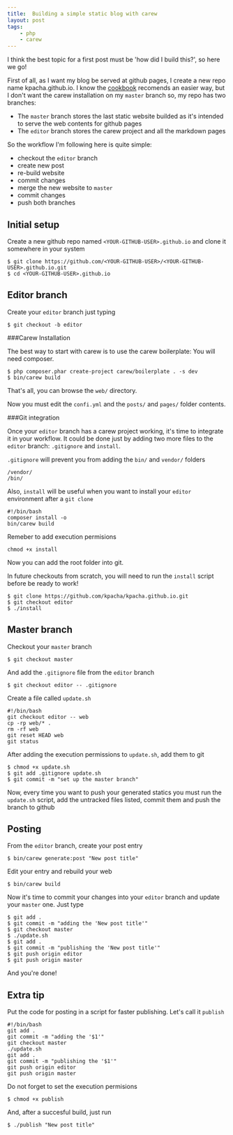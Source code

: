 ```yaml
---
title:  Building a simple static blog with carew
layout: post
tags:
    - php
    - carew
---
```


I think the best topic for a first post must be 'how did I build this?', so here we go!

First of all, as I want my blog be served at github pages, I create a new repo name kpacha.github.io. I know the [cookbook](http://carew.github.io/cookbook/hosting.html) recomends an easier way, but I don't want the carew installation on my `master` branch so, my repo has two branches:

* The `master` branch stores the last static website builded as it's intended to serve the web contents for github pages
* The `editor` branch stores the carew project and all the markdown pages

So the workflow I'm following here is quite simple:

- checkout the `editor` branch
- create new post
- re-build website
- commit changes
- merge the new website to `master`
- commit changes
- push both branches


Initial setup
----

Create a new github repo named `<YOUR-GITHUB-USER>.github.io` and clone it somewhere in your system

	$ git clone https://github.com/<YOUR-GITHUB-USER>/<YOUR-GITHUB-USER>.github.io.git
	$ cd <YOUR-GITHUB-USER>.github.io


Editor branch
----

Create your `editor` branch just typing

	$ git checkout -b editor

###Carew Installation

The best way to start with carew is to use the carew boilerplate: You will need composer.

	$ php composer.phar create-project carew/boilerplate . -s dev
	$ bin/carew build

That's all, you can browse the `web/` directory.

Now you must edit the `confi.yml` and the `posts/` and `pages/` folder contents.

###Git integration

Once your `editor` branch has a carew project working, it's time to integrate it in your workflow. It could be done just by adding two more files to the `editor` branch: `.gitignore` and `install`.

`.gitignore` will prevent you from adding the `bin/` and `vendor/` folders

	/vendor/
	/bin/

Also, `install` will be useful when you want to install your `editor` environment after a `git clone`

	#!/bin/bash
	composer install -o
	bin/carew build

Remeber to add execution permisions

	chmod +x install

Now you can add the root folder into git.

In future checkouts from scratch, you will need to run the `install` script before be ready to work!

	$ git clone https://github.com/kpacha/kpacha.github.io.git
	$ git checkout editor
	$ ./install

Master branch
----

Checkout your `master` branch

	$ git checkout master

And add the `.gitignore` file from the `editor` branch

	$ git checkout editor -- .gitignore

Create a file called `update.sh`

	#!/bin/bash
	git checkout editor -- web
	cp -rp web/* .
	rm -rf web
	git reset HEAD web
	git status

After adding the execution permissions to `update.sh`, add them to git

	$ chmod +x update.sh
	$ git add .gitignore update.sh
	$ git commit -m "set up the master branch"

Now, every time you want to push your generated statics you must run the `update.sh` script, add the untracked files listed, commit them and push the branch to github

Posting
----

From the `editor` branch, create your post entry

    $ bin/carew generate:post "New post title"

Edit your entry and rebuild your web

	$ bin/carew build

Now it's time to commit your changes into your `editor` branch and update your `master` one. Just type

	$ git add .
	$ git commit -m "adding the 'New post title'"
	$ git checkout master
	$ ./update.sh
	$ git add .
	$ git commit -m "publishing the 'New post title'"
	$ git push origin editor
	$ git push origin master

And you're done!

Extra tip
----

Put the code for posting in a script for faster publishing. Let's call it `publish`

	#!/bin/bash
	git add .
	git commit -m "adding the '$1'"
	git checkout master
	./update.sh
	git add .
	git commit -m "publishing the '$1'"
	git push origin editor
	git push origin master

Do not forget to set the execution permisions

	$ chmod +x publish

And, after a succesful build, just run

	$ ./publish "New post title"
